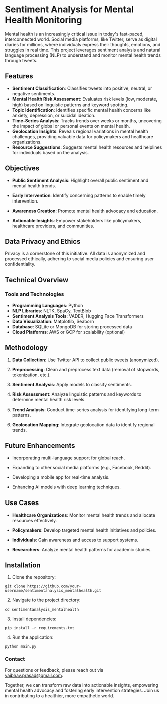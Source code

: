 # Sentiment Analysis for Mental Health Monitoring

Mental health is an increasingly critical issue in today's fast-paced, interconnected world. Social media platforms, like Twitter, serve as digital diaries for millions, where individuals express their thoughts, emotions, and struggles in real time. This project leverages sentiment analysis and natural language processing (NLP) to understand and monitor mental health trends through tweets.

## Features

   - **Sentiment Classification**: Classifies tweets into positive, neutral, or negative sentiments.
   - **Mental Health Risk Assessment**: Evaluates risk levels (low, moderate, high) based on linguistic patterns and keyword spotting.
   - **Topic Identification**: Identifies specific mental health concerns like anxiety, depression, or suicidal ideation.
   - **Time-Series Analysis**: Tracks trends over weeks or months, uncovering the impact of global or personal events on mental health.
   - **Geolocation Insights**: Reveals regional variations in mental health challenges, providing valuable data for policymakers and healthcare organizations.
   - **Resource Suggestions**: Suggests mental health resources and helplines for individuals based on the analysis.

## Objectives

   - **Public Sentiment Analysis**: Highlight overall public sentiment and mental health trends.
   
   - **Early Intervention**: Identify concerning patterns to enable timely intervention.
   
   - **Awareness Creation**: Promote mental health advocacy and education.
   
   - **Actionable Insights**: Empower stakeholders like policymakers, healthcare providers, and communities.

## Data Privacy and Ethics

Privacy is a cornerstone of this initiative. All data is anonymized and processed ethically, adhering to social media policies and ensuring user confidentiality.

## Technical Overview

### Tools and Technologies

   - **Programming Languages**: Python
   - **NLP Libraries**: NLTK, SpaCy, TextBlob
   - **Sentiment Analysis Tools**: VADER, Hugging Face Transformers
   - **Data Visualization**: Matplotlib, Seaborn
   - **Database**: SQLite or MongoDB for storing processed data
   - **Cloud Platforms**: AWS or GCP for scalability (optional)

## Methodology

   1. **Data Collection**: Use Twitter API to collect public tweets (anonymized).
   
   2. **Preprocessing**: Clean and preprocess text data (removal of stopwords, tokenization, etc.).
   
   3. **Sentiment Analysis**: Apply models to classify sentiments.
   
   4. **Risk Assessment**: Analyze linguistic patterns and keywords to determine mental health risk levels.
   
   5. **Trend Analysis**: Conduct time-series analysis for identifying long-term patterns.
   
   6. **Geolocation Mapping**: Integrate geolocation data to identify regional trends.

## Future Enhancements

   - Incorporating multi-language support for global reach.
   
   - Expanding to other social media platforms (e.g., Facebook, Reddit).
   
   - Developing a mobile app for real-time analysis.
   
   - Enhancing AI models with deep learning techniques.

## Use Cases

   - **Healthcare Organizations**: Monitor mental health trends and allocate resources effectively.
   
   - **Policymakers**: Develop targeted mental health initiatives and policies.
   
   - **Individuals**: Gain awareness and access to support systems.
   
   - **Researchers**: Analyze mental health patterns for academic studies.


## Installation

   1. Clone the repository:

`git clone https://github.com/your-username/sentimentanalysis_mentalhealth.git`


   2. Navigate to the project directory:

`cd sentimentanalysis_mentalhealth`

   3. Install dependencies:

`pip install -r requirements.txt`

   4. Run the application:

`python main.py`



### Contact

For questions or feedback, please reach out via vaibhav.prasad@gmail.com.

Together, we can transform raw data into actionable insights, empowering mental health advocacy and fostering early intervention strategies. Join us in contributing to a healthier, more empathetic world.

